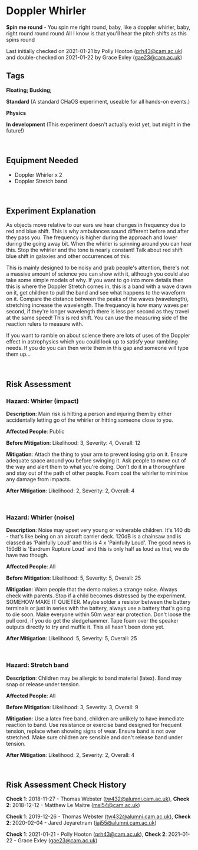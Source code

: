 # Doppler Whirler

**Spin me round** - You spin me right round, baby, like a doppler whirler, baby, right round round round
All I know is that you'll hear the pitch shifts as this spins round 

Last initially checked on 2021-01-21 by Polly Hooton (prh43@cam.ac.uk) and double-checked on 2021-01-22 by Grace Exley (gae23@cam.ac.uk)

## Tags
<!--- Start Tags (DO NOT REMOVE THIS COMMENT) --->

**Floating; Busking;**

**Standard** (A standard CHaOS experiment, useable for all hands-on events.)

**Physics**

**In development** (This experiment doesn't actually exist yet, but might in the future!)
<!--- End Tags (DO NOT REMOVE THIS COMMENT) --->

<br/>

## Equipment Needed 
- Doppler Whirler x 2
- Doppler Stretch band

<br/>

## Experiment Explanation 

As objects move relative to our ears we hear changes in frequency due to red and blue shift. This is why ambulances sound different before and after they pass you. 
The frequency is higher during the approach and lower during the going away bit. When the whirler is spinning around you can hear this. Stop the whirler and the tone is nearly constant! 
Talk about red shift blue shift in galaxies and other occurrences of this.

This is mainly designed to be noisy and grab people's attention, there's not a massive amount of science you can show with it, although you could also take some simple models of why. If you want to go into more details then this is where the Doppler Stretch comes in, this is a band with a wave drawn on it, get children to pull the band and see what happens to the waveform on it. Compare the distance between the peaks of the waves (wavelength), stretching increase the wavelength. The frequency is how many waves per second, if they're longer wavelength there is less per second as they travel at the same speed! This is red shift. You can use the measuring side of the reaction rulers to measure with. 

If you want to ramble on about science there are lots of uses of the Doppler effect in astrophysics which you could look up to satisfy your rambling needs. If you do you can then write them in this gap and someone will type them up...

<br/>

## Risk Assessment

### **Hazard**: Whirler (impact)

**Description**: Main risk is hitting a person and injuring them by either accidentally letting go of the whirler or hitting someone close to you.

**Affected People**: Public

**Before Mitigation**: Likelihood: 3, Severity: 4, Overall: 12

**Mitigation**: Attach the thing to your arm to prevent losing grip on it. Ensure adequate space around you before swinging it. Ask people to move out of the way and alert them to what you're doing. Don't do it in a thoroughfare and stay out of the path of other people. Foam coat the whirler to minimise any damage from impacts.

**After Mitigation**: Likelihood: 2, Severity: 2, Overall: 4

<br/>

### **Hazard**: Whirler (noise)

**Description**: Noise may upset very young or vulnerable children. It's 140 db - that's like being on an aircraft carrier deck. 120dB is a chainsaw and is classed as 'Painfully Loud' and this is 4 x 'Painfully Loud'. The good news is 150dB is 'Eardrum Rupture Loud' and this is only half as loud as that, we do have two though.

**Affected People**: All

**Before Mitigation**: Likelihood: 5, Severity: 5, Overall: 25

**Mitigation**: Warn people that the demo makes a strange noise. Always check with parents. Stop if a child becomes distressed by the experiment. SOMEHOW MAKE IT QUIETER. Maybe solder a resistor between the battery terminals or just in series with the battery, always use a battery that's going to die soon. Make everyone within 50m wear ear protection. Don't loose the pull cord, if you do get the sledgehammer. Tape foam over the speaker outputs directly to try and muffle it. This all hasn't been done yet.

**After Mitigation**: Likelihood: 5, Severity: 5, Overall: 25

<br/>

### **Hazard**: Stretch band

**Description**: Children may be allergic to band material (latex). Band may snap or release under tension.

**Affected People**: All

**Before Mitigation**: Likelihood: 3, Severity: 3, Overall: 9

**Mitigation**: Use a latex free band, children are unlikely to have immediate reaction to band. Use resistance or exercise band designed for frequent tension, replace when showing signs of wear. Ensure band is not over stretched. Make sure children are sensible and don't release band under tension.

**After Mitigation**: Likelihood: 2, Severity: 2, Overall: 4

<br/>

## Risk Assessment Check History 

**Check 1**: 2018-11-27 - Thomas Webster (tw432@alumni.cam.ac.uk), **Check 2**: 2018-12-12 - Matthew Le Maitre (msl54@cam.ac.uk)

**Check 1**: 2019-12-26 - Thomas Webster (tw432@alumni.cam.ac.uk), **Check 2**: 2020-02-04 - Jared Jeyaretnam (jaj55@alumni.cam.ac.uk)

**Check 1**: 2021-01-21 - Polly Hooton (prh43@cam.ac.uk), **Check 2**: 2021-01-22 - Grace Exley (gae23@cam.ac.uk)